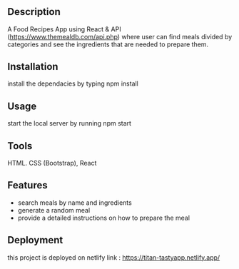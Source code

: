 # <Tasty App>

## Description

 A Food Recipes App using React & API (https://www.themealdb.com/api.php) where user can find meals divided by categories and see the ingredients that are needed to prepare them.

## Installation

install the dependacies by typing npm install

## Usage

start the local server by running npm start


## Tools

HTML. CSS (Bootstrap), React

## Features

- search meals by name and ingredients 
- generate a random meal 
- provide a detailed instructions on how to prepare the meal

## Deployment
this project is deployed on netlify
link : https://titan-tastyapp.netlify.app/

